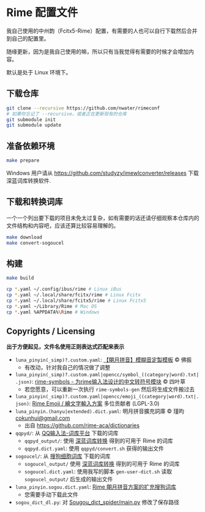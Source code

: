 # Rime 配置文件

我自己使用的中州韵（Fcitx5-Rime）配置，有需要的人也可以自行下载然后合并到自己的配置里。

随缘更新，因为是我自己使用的嘛，所以只有当我觉得有需要的时候才会增加内容。

默认是处于 Linux 环境下。

## 下载仓库

```bash
git clone --recursive https://github.com/nwater/rimeconf
# 如果你忘记了 --recursive，或者正在更新现有的仓库
git submodule init
git submodule update
```

## 准备依赖环境

```bash
make prepare
```

Windows 用户请从 https://github.com/studyzy/imewlconverter/releases 下载深蓝词库转换软件.

## 下载和转换词库

一个一个列出要下载的项目未免太过复杂，如有需要的话还请仔细观察本仓库内的文件结构和内容吧，应该还算比较容易理解的。
```bash
make download
make convert-sogoucel
```

## 构建

```bash
make build 

cp *.yaml ~/.config/ibus/rime # Linux iBus
cp *.yaml ~/.local/share/fcitx/rime # Linux Fcitx
cp *.yaml ~/.local/share/fcitx5/rime # Linux Fcitx5
cp *.yaml ~/Library/Rime # Mac OS
cp *.yaml %APPDATA%\Rime # Windows
```

## Copyrights / Licensing

**出于方便起见，文件名使用正则表达式匹配来表示**

- `luna_pinyin(_simp)?.custom.yaml`: [【朙月拼音】模糊音定製模板](https://gist.github.com/2320943) ©️ 佛振
  - 有改动，针对我自己的情况做了调整
- `luna_pinyin(_simp)?.custom.yaml|opencc/symbol_((category|word).txt|.json)`: [rime-symbols - 为rime输入法设计的中文转符号模块](https://github.com/fkxxyz/rime-symbols) ©️ 四叶草
  - 若您愿意，可以重新一次执行 `rime-symbols-gen` 然后将生成文件搬过去
- `luna_pinyin(_simp)?.custom.yaml|opencc/emoji_((category|word).txt|.json)`: [Rime Emoji / 繪文字輸入方案](https://github.com/rime/rime-emoji) 多位贡献者 (LGPL-3.0)
- `luna_pinyin.(hanyu|extended).dict.yaml`: 明月拼音擴充詞庫 ©️ 瑾昀 <cokunhui@gmail.com>
  - 出自 https://github.com/rime-aca/dictionaries
- `qqpyd/`: 从 [QQ输入法-词库平台](https://cdict.qq.pinyin.cn/) 下载的词库
  - `qqpyd_output/`: 使用 [深蓝词库转换](https://github.com/studyzy/imewlconverter) 得到的可用于 Rime 的词库
  - `qqpyd.dict.yaml`: 使用 `qqpyd/convert.sh` 获得的输出文件
- `sogoucel/`: 从 [搜狗细胞词库](https://pinyin.sogou.com/dict/) 下载的词库
  - `sogoucel_output/` 使用 [深蓝词库转换](https://github.com/studyzy/imewlconverter) 得到的可用于 Rime 的词库
  - `sogoucel.dict.yaml`: 使用我写的脚本 `gen-user-dict.sh` 读取 `sogoucel_output/` 后生成的输出文件
- `luna_pinyin.sogou.dict.yaml`: [Rime 朙月拼音方案的扩充搜狗词库](https://github.com/15cm/rime-sogou-dictionaries)
  - 您需要手动下载此文件
- `sogou_dict_dl.py`: 对 [Sougou_dict_spider/main.py](https://github.com/StuPeter/Sougou_dict_spider/blob/c40f4fc94e9b7239a17c7679e329b6ba3b89c533/main.py#L18-L22) 修改了保存路径